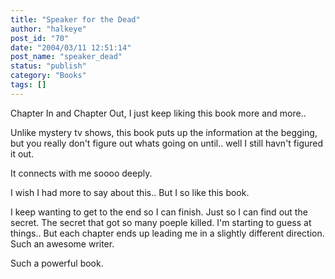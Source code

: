 ```yaml
---
title: "Speaker for the Dead"
author: "halkeye"
post_id: "70"
date: "2004/03/11 12:51:14"
post_name: "speaker_dead"
status: "publish"
category: "Books"
tags: []
---
```


Chapter In and Chapter Out, I just keep liking this book more and more..

Unlike mystery tv shows, this book puts up the information at the begging, but you really don't figure out whats going on until.. well I still havn't figured it out.

It connects with me soooo deeply.

I wish I had more to say about this.. But I so like this book.

I keep wanting to get to the end so I can finish. Just so I can find out the secret. The secret that got so many poeple killed. I'm starting to guess at things.. But each chapter ends up leading me in a slightly different direction. Such an awesome writer.

Such a powerful book.